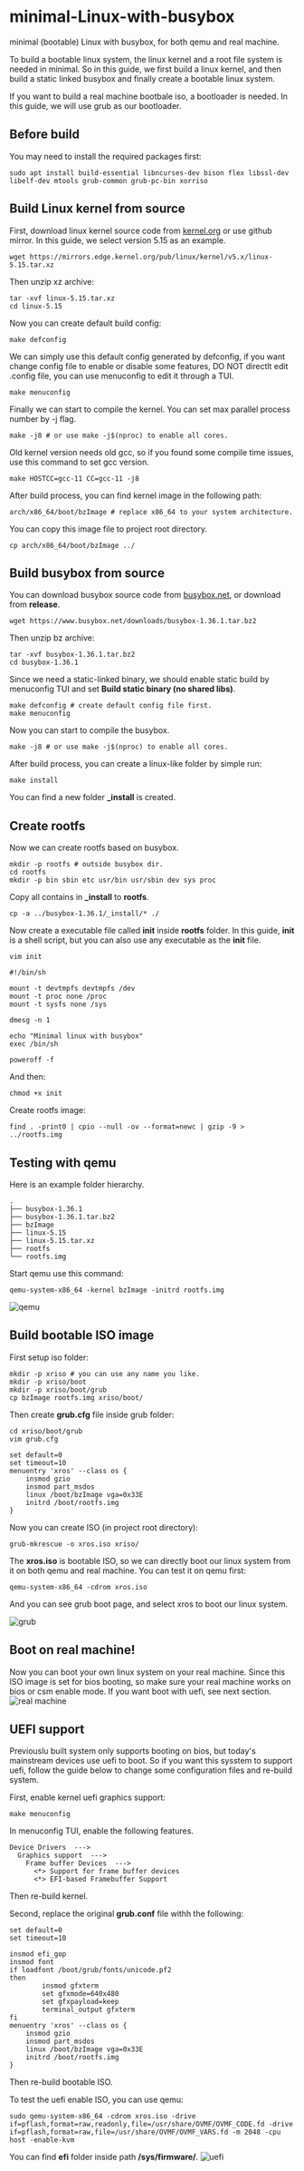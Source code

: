 # minimal-Linux-with-busybox
minimal (bootable) Linux with busybox, for both qemu and real machine.

To build a bootable linux system, the linux kernel and a root file system is needed in minimal. So in this guide, we first build a linux kernel, and then build a static linked busybox and finally create a bootable linux system.

If you want to build a real machine bootbale iso, a bootloader is needed. In this guide, we will use grub as our bootloader.

## Before build
You may need to install the required packages first:
```shell
sudo apt install build-essential libncurses-dev bison flex libssl-dev libelf-dev mtools grub-common grub-pc-bin xorriso
```

## Build Linux kernel from source
First, download linux kernel source code from [kernel.org](https://kernel.org/) or use github mirror. In this guide, we select version 5.15 as an example.
```shell
wget https://mirrors.edge.kernel.org/pub/linux/kernel/v5.x/linux-5.15.tar.xz
```
Then unzip xz archive:
```shell
tar -xvf linux-5.15.tar.xz
cd linux-5.15
```
Now you can create default build config:
```shell
make defconfig
```
We can simply use this default config generated by defconfig, if you want change config file to enable or disable some features, DO NOT directlt edit .config file, you can use menuconfig to edit it through a TUI.
```shell
make menuconfig
```
Finally we can start to compile the kernel. You can set max parallel process number by -j flag.
```shell
make -j8 # or use make -j$(nproc) to enable all cores.
```
Old kernel version needs old gcc, so if you found some compile time issues, use this command to set gcc version.
```shell
make HOSTCC=gcc-11 CC=gcc-11 -j8
```
After build process, you can find kernel image in the following path:
```shell
arch/x86_64/boot/bzImage # replace x86_64 to your system architecture.
```
You can copy this image file to project root directory.
```shell
cp arch/x86_64/boot/bzImage ../
```

## Build busybox from source
You can download busybox source code from [busybox.net](https://www.busybox.net/), or download from **release**.
```shell
wget https://www.busybox.net/downloads/busybox-1.36.1.tar.bz2
```
Then unzip bz archive:
```shell
tar -xvf busybox-1.36.1.tar.bz2
cd busybox-1.36.1
```
Since we need a static-linked binary, we should enable static build by menuconfig TUI and set __Build static binary (no shared libs)__. 
```shell
make defconfig # create default config file first.
make menuconfig
```
Now you can start to compile the busybox.
```shell
make -j8 # or use make -j$(nproc) to enable all cores.
```
After build process, you can create a linux-like folder by simple run:
```shell
make install
```
You can find a new folder **_install** is created.

## Create rootfs
Now we can create rootfs based on busybox.
```shell
mkdir -p rootfs # outside busybox dir.
cd rootfs
mkdir -p bin sbin etc usr/bin usr/sbin dev sys proc
```
Copy all contains in **_install** to **rootfs**.
```shell
cp -a ../busybox-1.36.1/_install/* ./
```
Now create a executable file called **init** inside **rootfs** folder. In this guide, **init** is a shell script, but you can also use any executable as the **init** file.
```shell
vim init
```

```shell
#!/bin/sh

mount -t devtmpfs devtmpfs /dev
mount -t proc none /proc
mount -t sysfs none /sys

dmesg -n 1

echo "Minimal linux with busybox"
exec /bin/sh

poweroff -f
```
And then:
```shell
chmod +x init
```
Create rootfs image:
```shell
find . -print0 | cpio --null -ov --format=newc | gzip -9 > ../rootfs.img
```

## Testing with qemu
Here is an example folder hierarchy.
```shell
.
├── busybox-1.36.1
├── busybox-1.36.1.tar.bz2
├── bzImage
├── linux-5.15
├── linux-5.15.tar.xz
├── rootfs
└── rootfs.img
```
Start qemu use this command:
```shell
qemu-system-x86_64 -kernel bzImage -initrd rootfs.img
```
![qemu](./imgs/qemu01.png)
## Build bootable ISO image
First setup iso folder:
```shell
mkdir -p xriso # you can use any name you like.
mkdir -p xriso/boot
mkdir -p xriso/boot/grub
cp bzImage rootfs.img xriso/boot/
```
Then create **grub.cfg** file inside grub folder:
```shell
cd xriso/boot/grub
vim grub.cfg
```

```shell
set default=0
set timeout=10
menuentry 'xros' --class os {
    insmod gzio
    insmod part_msdos
    linux /boot/bzImage vga=0x33E
    initrd /boot/rootfs.img
}
```
Now you can create ISO (in project root directory):
```shell
grub-mkrescue -o xros.iso xriso/
```
The **xros.iso** is bootable ISO, so we can directly boot our linux system from it on both qemu and real machine. You can test it on qemu first:
```shell
qemu-system-x86_64 -cdrom xros.iso
```
And you can see grub boot page, and select xros to boot our linux system.

![grub](./imgs/grub.png)
## Boot on real machine!
Now you can boot your own linux system on your real machine. Since this ISO image is set for bios booting, so make sure your real machine works on bios or csm enable mode. If you want boot with uefi, see next section.
![real machine](./imgs/qemu01.png)

## UEFI support
Previouslu built system only supports booting on bios, but today's mainstream devices use uefi to boot. So if you want this sysstem to support uefi, follow the guide below to change some configuration files and re-build system.

First, enable kernel uefi graphics support:

```shell
make menuconfig
```
In menuconfig TUI, enable the following features.
```shell
Device Drivers  --->
  Graphics support  --->
    Frame buffer Devices  --->
      <*> Support for frame buffer devices
      <*> EFI-based Framebuffer Support
```
Then re-build kernel.

Second, replace the original **grub.conf** file withh the following:
```shell
set default=0
set timeout=10

insmod efi_gop
insmod font
if loadfont /boot/grub/fonts/unicode.pf2
then
        insmod gfxterm
        set gfxmode=640x480
        set gfxpayload=keep
        terminal_output gfxterm
fi
menuentry 'xros' --class os {
    insmod gzio
    insmod part_msdos
    linux /boot/bzImage vga=0x33E
    initrd /boot/rootfs.img
}
```
Then re-build bootable ISO.

To test the uefi enable ISO, you can use qemu:
```shell
sudo qemu-system-x86_64 -cdrom xros.iso -drive if=pflash,format=raw,readonly,file=/usr/share/OVMF/OVMF_CODE.fd -drive if=pflash,format=raw,file=/usr/share/OVMF/OVMF_VARS.fd -m 2048 -cpu host -enable-kvm
```
You can find **efi** folder inside path **/sys/firmware/**.
![uefi](./imgs/uefi.png)

